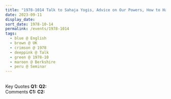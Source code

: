 ```yaml
---
title: "1978-1014 Talk to Sahaja Yogis, Advice on Our Powers, How to Handle Scientists, First Western Seminar, Day 1, Conference Center, East Hampstead Park (near Wokingham, 60 kms W of London), Berkshire, UK"
date: 2023-09-11
display_date: 
sort_date: 1978-10-14
permalink: /events/1978-1014
tags:
  - blue @ English
  - brown @ UK
  - crimson @ 1978
  - deeppink @ Talk
  - green @ 1978-10
  - maroon @ Berkshire
  - peru @ Seminar
---
```


<br>

<wave-list>
  <list-title color="DarkSeaGreen" width="55">Key Quotes</list-title>
  <list-item color="BlanchedAlmond" width="280"><b>Q1:</b> <i></i></list-item>
  <list-item color="Lavender" width="280"><b>Q2:</b> <i></i></list-item>
</wave-list>

<br>

<wave-list>
  <list-title color="DarkSeaGreen" width="55">Comments</list-title>
  <list-item color="BlanchedAlmond" width="280"><b>C1:</b> <i></i></list-item>
  <list-item color="Lavender" width="280"><b>C2:</b> <i></i></list-item>
</wave-list>
